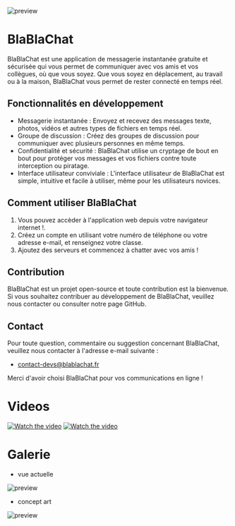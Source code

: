 ![preview](https://media.discordapp.net/attachments/733366929561092157/1086372484904923206/facebook_cover_photo_2.png)
# BlaBlaChat

BlaBlaChat est une application de messagerie instantanée gratuite et sécurisée qui vous permet de communiquer avec vos amis et vos collègues, où que vous soyez. Que vous soyez en déplacement, au travail ou à la maison, BlaBlaChat vous permet de rester connecté en temps réel.

## Fonctionnalités en développement

- Messagerie instantanée : Envoyez et recevez des messages texte, photos, vidéos et autres types de fichiers en temps réel.
- Groupe de discussion : Créez des groupes de discussion pour communiquer avec plusieurs personnes en même temps.
- Confidentialité et sécurité : BlaBlaChat utilise un cryptage de bout en bout pour protéger vos messages et vos fichiers contre toute interception ou piratage.
- Interface utilisateur conviviale : L'interface utilisateur de BlaBlaChat est simple, intuitive et facile à utiliser, même pour les utilisateurs novices.

## Comment utiliser BlaBlaChat

1. Vous pouvez accèder à l'application web depuis votre navigateur internet !.
2. Créez un compte en utilisant votre numéro de téléphone ou votre adresse e-mail, et renseignez votre classe.
3. Ajoutez des serveurs et commencez à chatter avec vos amis !

## Contribution

BlaBlaChat est un projet open-source et toute contribution est la bienvenue. Si vous souhaitez contribuer au développement de BlaBlaChat, veuillez nous contacter ou consulter notre page GitHub.

## Contact

Pour toute question, commentaire ou suggestion concernant BlaBlaChat, veuillez nous contacter à l'adresse e-mail suivante : 
- [contact-devs@blablachat.fr](mailto:contact-devs@blablachat.fr)

Merci d'avoir choisi BlaBlaChat pour vos communications en ligne !

# Videos

[![Watch the video](https://media.discordapp.net/attachments/733366929561092157/1086790980486832228/image.png)](https://youtu.be/iuKe9mZo5eg)
[![Watch the video](https://media.discordapp.net/attachments/733366929561092157/1086791390668787813/image.png)](https://youtu.be/MQ-aPFWpJ6g)

# Galerie
- vue actuelle

![preview](https://media.discordapp.net/attachments/733366929561092157/1086763366812495883/image.png?width=1618&height=910)
- concept art

![preview](https://media.discordapp.net/attachments/733366929561092157/1086408396611272774/image.png?width=1381&height=910)
